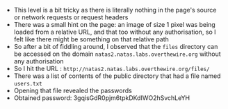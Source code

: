 - This level is a bit tricky as there is literally nothing in the page's source or network requests or request headers
- There was a small hint on the page: an image of size 1 pixel was being loaded from a relative URL, and that too without any authorisation, so I felt like there might be something on that relative path
- So after a bit of fiddling around, I observed that the ```files``` directory can be accessed on the domain ```natas2.natas.labs.overthewire.org``` without any authorisation
- So I hit the URL : ```http://natas2.natas.labs.overthewire.org/files/```
- There was a list of contents of the public directory that had a file named ```users.txt```
- Opening that file revealed the passwords
- Obtained password: 3gqisGdR0pjm6tpkDKdIWO2hSvchLeYH